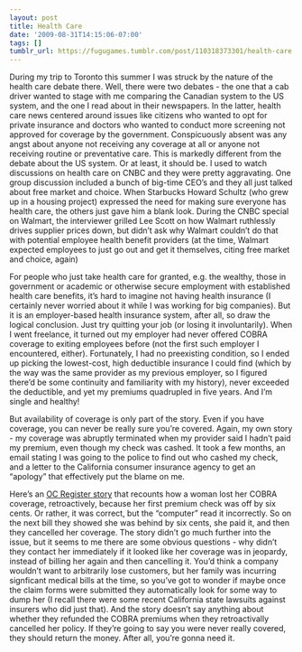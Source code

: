 ```yaml
---
layout: post
title: Health Care
date: '2009-08-31T14:15:06-07:00'
tags: []
tumblr_url: https://fugugames.tumblr.com/post/110318373301/health-care
---
```

During my trip to Toronto this summer I was struck by the nature of the health care debate there. Well, there were two debates - the one that a cab driver wanted to stage with me comparing the Canadian system to the US system, and the one I read about in their newspapers. In the latter, health care news centered around issues like citizens who wanted to opt for private insurance and doctors who wanted to conduct more screening not approved for coverage by the government. Conspicuously absent was any angst about anyone not receiving any coverage at all or anyone not receiving routine or preventative care. This is markedly different from the debate about the US system. Or at least, it should be. I used to watch discussions on health care on CNBC and they were pretty aggravating. One group discussion included a bunch of big-time CEO’s and they all just talked about free market and choice. When Starbucks Howard Schultz (who grew up in a housing project) expressed the need for making sure everyone has health care, the others just gave him a blank look. During the CNBC special on Walmart, the interviewer grilled Lee Scott on how Walmart ruthlessly drives supplier prices down, but didn’t ask why Walmart couldn’t do that with potential employee health benefit providers (at the time, Walmart expected employees to just go out and get it themselves, citing free market and choice, again)

For people who just take health care for granted, e.g. the wealthy, those in government or academic or otherwise secure employment with established health care benefits, it’s hard to imagine not having health insurance (I certainly never worried about it while I was working for big companies). But it is an employer-based health insurance system, after all, so draw the logical conclusion. Just try quitting your job (or losing it involuntarily). When I went freelance, it turned out my employer had never offered COBRA coverage to exiting employees before (not the first such employer I encountered, either). Fortunately, I had no preexisting condition, so I ended up picking the lowest-cost, high deductible insurance I could find (which by the way was the same provider as my previous employer, so I figured there’d be some continuity and familiarity with my history), never exceeded the deductible, and yet my premiums quadrupled in five years. And I’m single and healthy!

But availability of coverage is only part of the story. Even if you have coverage, you can never be really sure you’re covered. Again, my own story - my coverage was abruptly terminated when my provider said I hadn’t paid my premium, even though my check was cashed. It took a few months, an email stating I was going to the police to find out who cashed my check, and a letter to the California consumer insurance agency to get an “apology” that effectively put the blame on me.

Here’s an [OC Register story](http://headlines.ocregister.com/articles/leard_21627___article.html/cobra_check.html) that recounts how a woman lost her COBRA coverage, retroactively, because her first premium check was off by six cents. Or rather, it was correct, but the “computer” read it incorrectly. So on the next bill they showed she was behind by six cents, she paid it, and then they cancelled her coverage. The story didn’t go much further into the issue, but it seems to me there are some obvious questions - why didn’t they contact her immediately if it looked like her coverage was in jeopardy, instead of billing her again and then cancelling it. You’d think a company wouldn’t want to arbitrarily lose customers, but her family was incurring signficant medical bills at the time, so you’ve got to wonder if maybe once the claim forms were submitted they automatically look for some way to dump her (I recall there were some recent California state lawsuits against insurers who did just that). And the story doesn’t say anything about whether they refunded the COBRA premiums when they retroactivally cancelled her policy. If they’re going to say you were never really covered, they should return the money. After all, you’re gonna need it.

